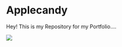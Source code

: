 # Applecandy
Hey! This is my Repository for my Portfolio....

![](https://media.tenor.com/rsqkU9tW4soAAAAi/laphie.gif)
